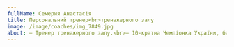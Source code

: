 ```yaml
---
fullName: Семерня Анастасія
title: Персональний тренер<br>тренажерного залу
image: /image/coaches/img_7849.jpg
about: – Тренер тренажерного залу.<br>– 10-кратна Чемпіонка України, багаторазова призерка міста та області, КМС зі спортивної акробатики.<br>– Чемпіонка області з жиму лечажі.<br>– Закінчила дитячо-юнацьку спортивну школу №2.<br>– Тренерський стаж 6 років.<br>– Стаж власних тренувань 14 років.<br>– Стипендіат Національного Олімпійського комітету України.
---
```

